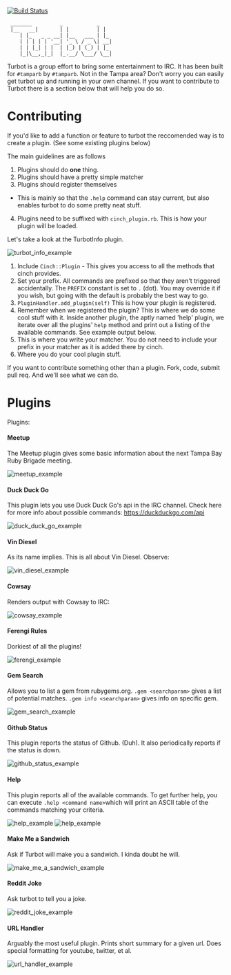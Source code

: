 [![Build Status](https://travis-ci.org/TampaRuby/turbot.png)](https://travis-ci.org/TampaRuby/turbot)

```
 _______         _           _
 |__   __|       | |         | |
    | |_   _ _ __| |__   ___ | |_
    | | | | | '__| '_ \ / _ \| __|
    | | |_| | |  | |_) | (_) | |_
    |_|\__,_|_|  |_.__/ \___/ \__|
```

Turbot is a group effort to bring some entertainment to IRC.  It has been built for `#tamparb` by `#tamparb`.  Not in the Tampa area?  Don't worry you can easily get turbot up and running in your own channel. If you want to contribute to Turbot there is a section below that will help you do so.

# Contributing

If you'd like to add a function or feature to turbot the reccomended way is to create a plugin.  (See some existing plugins below)

The main guidelines are as follows

1. Plugins should do __one__ thing.
2. Plugins should have a pretty simple matcher
3. Plugins should register themselves
  - This is mainly so that the `.help` command can stay current, but also enables turbot to do some pretty neat stuff.
4. Plugins need to be suffixed with `cinch_plugin.rb`.  This is how your plugin will be loaded.

Let's take a look at the TurbotInfo plugin.

![turbot_info_example](https://raw.github.com/TampaRuby/turbot/master/assets/images/turbot_info_example.png)

1. Include `Cinch::Plugin` - This gives you access to all the methods that cinch provides.
2. Set your prefix.  All commands are prefixed so that they aren't triggered accidentally.  The `PREFIX` constant is set to `.` (dot).  You may override it if you wish, but going with the default is probably the best way to go.
3. `PluginHandler.add_plugin(self)` This is how your plugin is registered.
4. Remember when we registered the plugin?  This is where we do some cool stuff with it.  Inside another plugin, the aptly named 'help' plugin, we iterate over all the plugins' `help` method and print out a listing of the available commands. See example output below.
5. This is where you write your matcher.  You do not need to include your prefix in your matcher as it is added there by cinch.
6. Where you do your cool plugin stuff.

If you want to contribute something other than a plugin.  Fork, code, submit pull req.  And we'll see what we can do.

# Plugins

Plugins:

#### Meetup

The Meetup plugin gives some basic information about the next Tampa Bay Ruby Brigade meeting.

![meetup_example](https://raw.github.com/TampaRuby/turbot/master/assets/images/meetup_example.png)

#### Duck Duck Go

This plugin lets you use Duck Duck Go's api in the IRC channel.  Check here for more info about possible commands: https://duckduckgo.com/api

![duck_duck_go_example](https://raw.github.com/TampaRuby/turbot/master/assets/images/duck_duck_go_example.png)

#### Vin Diesel

As its name implies.  This is all about Vin Diesel.  Observe:

![vin_diesel_example](https://raw.github.com/TampaRuby/turbot/master/assets/images/vin_diesel_example.png)

#### Cowsay

Renders output with Cowsay to IRC:

![cowsay_example](https://raw.github.com/TampaRuby/turbot/master/assets/images/cowsay_example.png)

#### Ferengi Rules

Dorkiest of all the plugins!

![ferengi_example](https://raw.github.com/TampaRuby/turbot/master/assets/images/ferengi_example.png)

#### Gem Search

Allows you to list a gem from rubygems.org.  `.gem <searchparam>` gives a list of potential matches.  `.gem info <searchparam>` gives info on specific gem.

![gem_search_example](https://raw.github.com/TampaRuby/turbot/master/assets/images/gem_search_example.png)

#### Github Status

This plugin reports the status of Github. (Duh).  It also periodically reports if the status is down.

![github_status_example](https://raw.github.com/TampaRuby/turbot/master/assets/images/github_status_example.png)

#### Help

This plugin reports all of the available commands.  To get further help, you can execute `.help <command name>`which will print an ASCII table of the commands matching your criteria.

![help_example](https://raw.github.com/TampaRuby/turbot/master/assets/images/help_example.png)
![help_example](https://raw.github.com/TampaRuby/turbot/master/assets/images/help_command_example.png)

#### Make Me a Sandwich

Ask if Turbot will make you a sandwich.  I kinda doubt he will.

![make_me_a_sandwich_example](https://raw.github.com/TampaRuby/turbot/master/assets/images/make_me_a_sandwich_example.png)

#### Reddit Joke

Ask turbot to tell you a joke.

![reddit_joke_example](https://raw.github.com/TampaRuby/turbot/master/assets/images/reddit_joke_example.png)

#### URL Handler

Arguably the most useful plugin.  Prints short summary for a given url.  Does special formatting for youtube, twitter, et al.

![url_handler_example](https://raw.github.com/TampaRuby/turbot/master/assets/images/url_handler_example.png)
